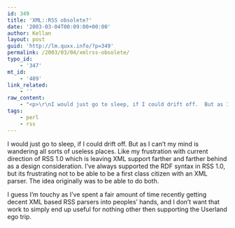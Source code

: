 ```yaml
---
id: 349
title: 'XML::RSS obsolete?'
date: '2003-03-04T00:09:00+00:00'
author: Kellan
layout: post
guid: 'http://lm.quxx.info/?p=349'
permalink: /2003/03/04/xmlrss-obsolete/
typo_id:
    - '347'
mt_id:
    - '489'
link_related:
    - ''
raw_content:
    - "<p>\r\nI would just go to sleep, if I could drift off.  But as I can\\'t my mind is wandering all sorts of useless places.  Like my frustration with current direction of RSS 1.0 which is leaving XML support farther and farther behind as a design consideration.  I\\'ve always supported the RDF syntax in RSS 1.0, but its frustrating not to be able to be a first class citizen with an XML parser.  The idea originally was to be able to do both.\r\n</p>\r\n<p>\r\nI guess I\\'m touchy as I\\'ve spent a fair amount of time recently getting decent XML based RSS parsers into peoples\\' hands, and I don\\'t want that work to simply end up useful for nothing other then supporting the Userland ego trip.\r\n</p>"
tags:
    - perl
    - rss
---
```


I would just go to sleep, if I could drift off. But as I can’t my mind is wandering all sorts of useless places. Like my frustration with current direction of RSS 1.0 which is leaving XML support farther and farther behind as a design consideration. I’ve always supported the RDF syntax in RSS 1.0, but its frustrating not to be able to be a first class citizen with an XML parser. The idea originally was to be able to do both.

I guess I’m touchy as I’ve spent a fair amount of time recently getting decent XML based RSS parsers into peoples’ hands, and I don’t want that work to simply end up useful for nothing other then supporting the Userland ego trip.